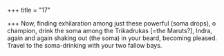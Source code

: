+++
title = "17"

+++
Now, finding exhilaration among just these powerful (soma drops),  o champion, drink the soma among the Trikadrukas [=the
Maruts?], Indra,
again and again shaking out (the soma) in your beard, becoming
pleased. Travel to the soma-drinking with your two fallow bays.